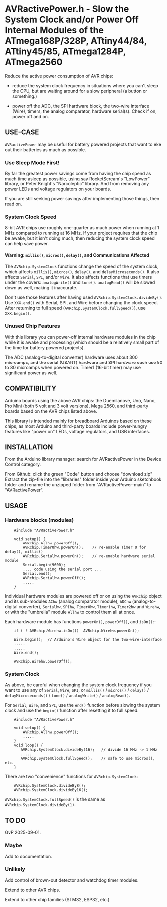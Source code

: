 # AVRactivePower.h - Slow the System Clock and/or Power Off Internal Modules of the ATmega168P/328P, ATtiny44/84, ATtiny45/85, ATmega1284P, ATmega2560

Reduce the active power consumption of AVR chips:

- reduce the system clock frequency in situations where you can't sleep the CPU, but are waiting around for a slow peripheral (a button or something.)

- power off the ADC, the SPI hardware block, the two-wire interface (Wire), timers, the analog comparator, hardware serial(s).  Check if on, power off and on.

## USE-CASE

`AVRactivePower` may be useful for battery powered projects that want to eke out their batteries as much as possible.

### Use Sleep Mode First!
By far the greatest power savings come from having the chip spend as much time asleep as possible, using say RocketScream's "LowPower" library, or Peter Knight's "Narcoleptic" library.  And from removing any power LEDs and voltage regulators on your boards.

If you are still seeking power savings after implementing those things, then read on.

### System Clock Speed

8-bit AVR chips use roughly one-quarter as much power when running at 1 MHz compared to running at 16 MHz. If your project requires that the chip be awake, but it isn't doing much, then reducing the system clock speed can help save power.

#### Warning: `millis()`, `micros()`, `delay()`, and Communications Affected

The `AVRchip.SystemClock` functions change the speed of the system clock, which affects `millis()`, `micros()`, `delay()`, and `delayMicroseconds()`. It also affects `Serial`, `SPI`, and/or `Wire`.  It also affects functions that use timers under the covers: `analogWrite()` and `tone()`.  `analogRead()` will be slowed down as well, making it inaccurate.

Don't use those features after having used `AVRchip.SystemClock.divideBy()`. Use `XXX.end()` with Serial, SPI, and Wire before changing the clock speed. After returning to full speed (`AVRchip.SystemClock.fullSpeed()`), use `XXX.begin()`.


### Unused Chip Features

With this library you can power-off internal hardware modules in the chip while it is awake and processing (which should be a relatively small part of the time for battery powered projects).

The ADC (analog-to-digital converter) hardware uses about 300 microamps, and the serial (USART) hardware and SPI hardware each use 50 to 80 microamps when powered on.  Timer1 (16-bit timer) may use significant power as well.

## COMPATIBILITY

Arduino boards using the above AVR chips:  the Duemilanove, Uno, Nano, Pro Mini (both 5 volt and 3 volt versions), Mega 2560, and third-party boards based on the AVR chips listed above.

This library is intended mainly for breadboard Arduinos based on these chips, as most Arduino and third-party boards include power-hungry features like "power on" LEDs, voltage regulators, and USB interfaces.

## INSTALLATION

From the Arduino library manager: search for AVRactivePower in the Device Control category.

From Github:  click the green "Code" button and choose "download zip" Extract the zip-file into the "libraries" folder inside your Arduino sketchbook folder and rename the unzipped folder from "AVRactivePower-main" to "AVRactivePower".

## USAGE

### Hardware blocks (modules)

        #include "AVRactivePower.h"

        void setup() {
            AVRchip.Allhw.powerOff();
            AVRchip.Timer0hw.powerOn();    // re-enable Timer 0 for delay(), millis()
            AVRchip.Serialhw.powerOn();    // re-enable hardware serial module
            Serial.begin(9600);
            .... code using the serial port ...
            Serial.end();
            AVRchip.Serialhw.powerOff();
            .....
        }

Individual hardware modules are powered off or on using the `AVRchip` object and its sub-modules `AChw` (analog comparator module), `ADChw` (analog-to-digital converter), `Serialhw`, `SPIhw`, `Timer0hw`, `Timer1hw`, `Timer2hw` and `Wirehw`, or with the "umbrella" module `Allhw` to control them all at once.

Each hardware module has functions `powerOn()`, `powerOff()`, and `isOn()`:-

        if ( ! AVRchip.Wirehw.isOn())  AVRchip.Wirehw.powerOn();

        Wire.begin();  // Arduino's Wire object for the two-wire-interface
        .....
        .....
        Wire.end();

        AVRchip.Wirehw.powerOff();

### System Clock

As above, be careful when changing the system clock frequency if you want to use any of `Serial`, `Wire`, `SPI`, or `millis()` / `micros()` / `delay()` / `delayMicroseconds()` / `tone()` / `analogWrite()` / `analogRead()`.

For `Serial`, `Wire`, and `SPI`, use the `end()` function before slowing the system clock and use the `begin()` function after resetting it to full speed.

        #include "AVRactivePower.h"

        void setup() {
            AVRchip.Allhw.powerOff();
            .....
        }
        void loop() {
           AVRchip.SystemClock.divideBy(16);   // divide 16 MHz -> 1 MHz
           .....
           AVRchip.SystemClock.fullSpeed();    // safe to use micros(), etc.
        }

There are two "convenience" functions for `AVRchip.SystemClock`:

        AVRchip.SystemClock.divideBy8();
        AVRchip.SystemClock.divideBy16();

`AVRchip.SystemClock.fullSpeed()` is the same as `AVRchip.SystemClock.divideBy(1)`.


## TO DO

GvP 2025-09-01.

### Maybe

Add to documentation.

### Unlikely

Add control of brown-out detector and watchdog timer modules.

Extend to other AVR chips.

Extend to other chip families (STM32, ESP32, etc.)